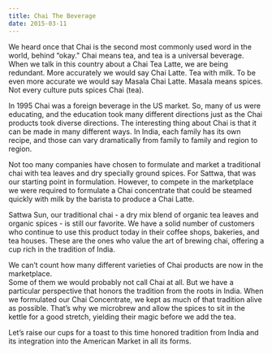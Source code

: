 ```yaml
---
title: Chai The Beverage
date: 2015-03-11
---
```

We heard once that Chai is the second most commonly used word in the world, behind “okay." Chai means tea, and tea is a universal beverage.  When we talk in this country about a Chai 
Tea Latte, we are being redundant.    More accurately we would say Chai Latte.  Tea with milk.  To be even more accurate we would say Masala Chai Latte.  Masala means spices.  Not every culture puts spices Chai (tea).

In 1995 Chai was a foreign beverage in the US market.  So, many of us were educating, and the education took many different directions just as the Chai products took diverse directions.  The interesting thing about Chai is that it can be made in many different ways.  In India, each family has its own recipe, and those can vary dramatically from family to family and region to region.

Not too many companies have chosen to formulate and market a traditional chai with tea leaves and dry specially ground spices.   For Sattwa, that was our starting point in formulation. However,  to compete in the marketplace we were required to formulate a Chai concentrate that could be steamed quickly with milk by the barista to produce a Chai Latte.

Sattwa Sun, our traditional chai - a dry mix blend of organic tea leaves and organic spices - is still our favorite.  We have a solid number of customers who continue to use this product today in their coffee shops, bakeries, and tea houses.  These are the ones who value the art of brewing chai, offering a cup rich in the tradition of India.

We can’t count how many different varieties of Chai products are now in the marketplace.  
Some of them we would probably not call Chai at all.  But we have a particular perspective that honors the tradition from the roots in India.   When we formulated our Chai Concentrate, we kept as much of that tradition alive as possible.  That’s why we microbrew and allow the spices to sit in the kettle for a good stretch, yielding their magic before we add the tea.

Let’s raise our cups for a toast to this time honored tradition from India and its integration into the American Market in all its forms.

